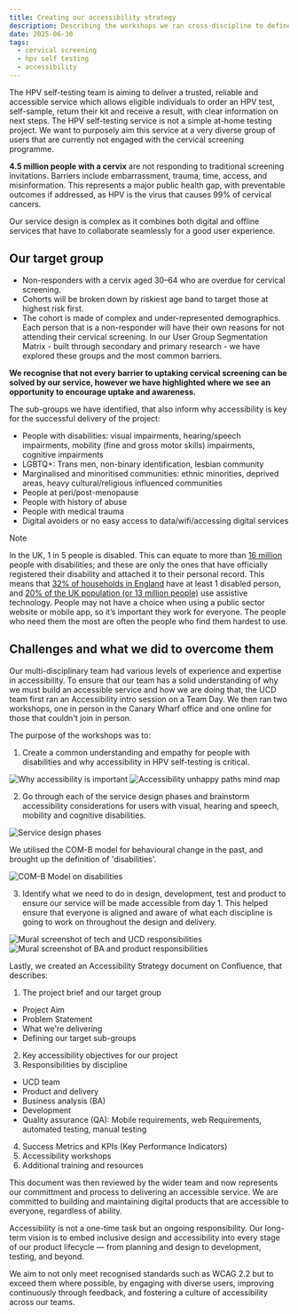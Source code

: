 ```yaml
---
title: Creating our accessibility strategy
description: Describing the workshops we ran cross-discipline to define our accessibility strategy and commitment
date: 2025-06-30
tags:
  - cervical screening
  - hpv self testing
  - accessibility
---
```


The HPV self-testing team is aiming to deliver a trusted, reliable and accessible service which allows eligible individuals to order an HPV test, self-sample, return their kit and receive a result, with clear information on next steps. The HPV self-testing service is not a simple at-home testing project. We want to purposely aim this service at a very diverse group of users that are currently not engaged with the cervical screening programme.

**4.5 million people with a cervix** are not responding to traditional screening invitations. Barriers include embarrassment, trauma, time, access, and misinformation.​ This represents a major public health gap, with preventable outcomes if addressed, as HPV is the virus that causes 99% of cervical cancers.

Our service design is complex as it combines both digital and offline services that have to collaborate seamlessly for a good user experience.

## Our target group

- Non-responders with a cervix aged 30–64 who are overdue for cervical screening.​
- Cohorts will be broken down by riskiest age band to target those at highest risk first.
- The cohort is made of complex and under-represented demographics. Each person that is a non-responder will have their own reasons for not attending their cervical screening. In our User Group Segmentation Matrix - built through secondary and primary research - we have explored these groups and the most common barriers.

**We recognise that not every barrier to uptaking cervical screening can be solved by our service, however we have highlighted where we see an opportunity to encourage uptake and awareness.**

The sub-groups we have identified, that also inform why accessibility is key for the successful delivery of the project:

- People with disabilities: visual impairments, hearing/speech impairments, mobility (fine and gross motor skills) impairments, cognitive impairments
- LGBTQ+: Trans men, non-binary identification, lesbian community
- Marginalised and minoritised communities: ethnic minorities, deprived areas, heavy cultural/religious influenced communities
- People at peri/post-menopause
- People with history of abuse
- People with medical trauma
- Digital avoiders or no easy access to data/wifi/accessing digital services

> [!NOTE]
> In the UK, 1 in 5 people is disabled. This can equate to more than [16 million](https://commonslibrary.parliament.uk/research-briefings/cbp-9602/) people with disabilities; and these are only the ones that have officially registered their disability and attached it to their personal record. This means that [32% of households in England](https://nhsd-confluence.digital.nhs.uk/https:/business.scope.org.uk/article/accessibility-and-disability-facts-and-figure) have at least 1 disabled person, and [20% of the UK population (or 13 million people)](https://www.tpximpact.com/knowledge-hub/insights/what-is-assistive-technology) use assistive technology. People may not have a choice when using a public sector website or mobile app, so it’s important they work for everyone. The people who need them the most are often the people who find them hardest to use.

## Challenges and what we did to overcome them

Our multi-disciplinary team had various levels of experience and expertise in accessibility. To ensure that our team has a solid understanding of why we must build an accessible service and how we are doing that, the UCD team first ran an Accessibility intro session on a Team Day. We then ran two workshops, one in person in the Canary Wharf office and one online for those that couldn't join in person.

The purpose of the workshops was to:

1. Create a common understanding and empathy for people with disabilities and why accessibility in HPV self-testing is critical.

![Why accessibility is important](whyisimportant.png)
![Accessibility unhappy paths mind map](accessibilityunhappypaths.png)

2. Go through each of the service design phases and brainstorm accessibility considerations for users with visual, hearing and speech, mobility and cognitive disabilities.

![Service design phases](disabilitiesacrossjourney.png)

We utilised the COM-B model for behavioural change in the past, and brought up the definition of 'disabilities'.

![COM-B Model on disabilities](combmodelcapabilities.png)

3. Identify what we need to do in design, development, test and product to ensure our service will be made accessible from day 1. This helped ensure that everyone is aligned and aware of what each discipline is going to work on throughout the design and delivery.

![Mural screenshot of tech and UCD responsibilities](techanducd.png)
![Mural screenshot of BA and product responsibilities](baandproduct.png)

Lastly, we created an Accessibility Strategy document on Confluence, that describes:

1. The project brief and our target group

- Project Aim
- Problem Statement
- What we're delivering
- Defining our target sub-groups

2. Key accessibility objectives for our project
3. Responsibilities by discipline

- UCD team
- Product and delivery
- Business analysis (BA)
- Development
- Quality assurance (QA): Mobile requirements, web Requirements, automated testing, manual testing

4. Success Metrics and KPIs (Key Performance Indicators)
5. Accessibility workshops
6. Additional training and resources

This document was then reviewed by the wider team and now represents our committment and process to delivering an accessible service. We are committed to building and maintaining digital products that are accessible to everyone, regardless of ability.

Accessibility is not a one-time task but an ongoing responsibility. Our long-term vision is to embed inclusive design and accessibility into every stage of our product lifecycle — from planning and design to development, testing, and beyond.

We aim to not only meet recognised standards such as WCAG 2.2 but to exceed them where possible, by engaging with diverse users, improving continuously through feedback, and fostering a culture of accessibility across our teams.
